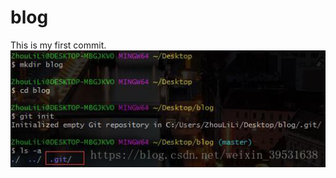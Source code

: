 # blog
This is my first commit.
![image](https://github.com/youngshuyu/blog/blob/master/20181007002231386.jpeg)
